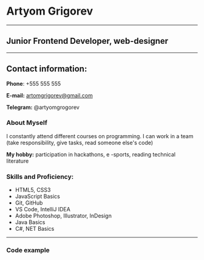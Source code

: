 # Artyom Grigorev
***
## Junior Frontend Developer, web-designer
***
## Contact information:

**Phone**: +555 555 555

**E-mail:** artomgrigorev@gmail.com

**Telegram:** @artyomgrogorev
### About Myself
I constantly attend different courses on programming. I can work in a team (take responsibility, give tasks, read someone else's code)

**My hobby:** participation in hackathons, e -sports, reading technical literature
### Skills and Proficiency:
- HTML5, CSS3
- JavaScript Basics
- Git, GitHub
- VS Code, IntelliJ IDEA
- Adobe Photoshop, Illustrator, InDesign
- Java Basics
- C#, NET Basics

***
### Code example
